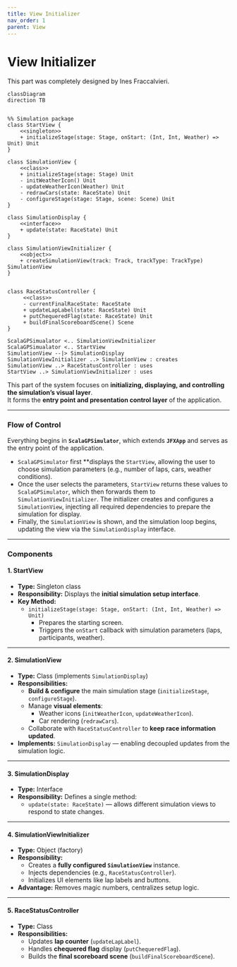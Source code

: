 ```yaml
---
title: View Initializer
nav_order: 1
parent: View
---
```

# View Initializer
This part was completely designed by Ines Fraccalvieri.
```mermaid
classDiagram
direction TB


%% Simulation package
class StartView {
    <<singleton>>
    + initializeStage(stage: Stage, onStart: (Int, Int, Weather) => Unit) Unit
}

class SimulationView {
    <<class>>
    + initializeStage(stage: Stage) Unit
    - initWeatherIcon() Unit
    - updateWeatherIcon(Weather) Unit
    - redrawCars(state: RaceState) Unit
    - configureStage(stage: Stage, scene: Scene) Unit
}

class SimulationDisplay {
    <<interface>>
    + update(state: RaceState) Unit
}

class SimulationViewInitializer {
    <<object>>
    + createSimulationView(track: Track, trackType: TrackType) SimulationView
}


class RaceStatusController {
     <<class>>
     - currentFinalRaceState: RaceState
     + updateLapLabel(state: RaceState) Unit
     + putChequeredFlag(state: RaceState) Unit
     + buildFinalScoreboardScene() Scene
}

ScalaGPSimualator <.. SimulationViewInitializer
ScalaGPSimualator <.. StartView
SimulationView --|> SimulationDisplay
SimulationViewInitializer ..> SimulationView : creates
SimulationView ..> RaceStatusController : uses
StartView ..> SimulationViewInitializer : uses

```
This part of the system focuses on **initializing, displaying, and controlling the simulation’s visual layer**.  
It forms the **entry point and presentation control layer** of the application.

---

### Flow of Control

Everything begins in **`ScalaGPSimulator`**, which extends **`JFXApp`** and serves as the entry point of the application.
- `ScalaGPSimulator` first **displays the `StartView`, allowing the user to choose simulation parameters (e.g., number of laps, cars, weather conditions).
- Once the user selects the parameters, `StartView` returns these values to `ScalaGPSimulator`, which then forwards them to `SimulationViewInitializer`. The initializer creates and configures a `SimulationView`, injecting all required dependencies to prepare the simulation for display.
- Finally, the `SimulationView` is shown, and the simulation loop begins, updating the view via the `SimulationDisplay` interface.

---

### Components

#### 1. StartView
- **Type:** Singleton class
- **Responsibility:** Displays the **initial simulation setup interface**.
- **Key Method:**
    - `initializeStage(stage: Stage, onStart: (Int, Int, Weather) => Unit)`
        - Prepares the starting screen.
        - Triggers the `onStart` callback with simulation parameters (laps, participants, weather).

---

#### 2. SimulationView
- **Type:** Class (implements `SimulationDisplay`)
- **Responsibilities:**
    - **Build & configure** the main simulation stage (`initializeStage`, `configureStage`).
    - Manage **visual elements**:
        - Weather icons (`initWeatherIcon`, `updateWeatherIcon`).
        - Car rendering (`redrawCars`).
    - Collaborate with `RaceStatusController` to **keep race information updated**.
- **Implements:** `SimulationDisplay` — enabling decoupled updates from the simulation logic.

---

#### 3. SimulationDisplay
- **Type:** Interface
- **Responsibility:** Defines a single method:
    - `update(state: RaceState)` — allows different simulation views to respond to state changes.
---

#### 4. SimulationViewInitializer
- **Type:** Object (factory)
- **Responsibility:**
    - Creates a **fully configured `SimulationView`** instance.
    - Injects dependencies (e.g., `RaceStatusController`).
    - Initializes UI elements like lap labels and buttons.
- **Advantage:** Removes magic numbers, centralizes setup logic.

---

#### 5. RaceStatusController
- **Type:** Class
- **Responsibilities:**
    - Updates **lap counter** (`updateLapLabel`).
    - Handles **chequered flag** display (`putChequeredFlag`).
    - Builds the **final scoreboard scene** (`buildFinalScoreboardScene`).
